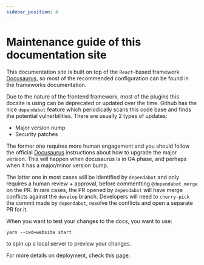 ```yaml
---
sidebar_position: 4
---
```


# Maintenance guide of this documentation site

This documentation site is built on top of the `React`-based  framework [Docusaurus](https://docusaurus.io), so most of the recommended configuration can be found in the frameworks documentation.

Due to the nature of the frontend framework, most of the plugins this docsite is using can be deprecated or updated over the time. Github has the nice `dependabot` feature which periodically scans this code base and finds the potential vulnerbilities. There are usually 2 types of updates:

- Major version nump
- Security patches

The former one requires more human engagement and you should follow the official [Docusaurus](https://docusaurus.io) instructions about how to upgrade the major version. This will happen when docusaurus is in GA phase, and perhaps when it has a major/minor version bump.

The latter one in most cases will be identified by `dependabot` and only requires a human review + approval, before commentting `@dependabot merge` on the PR. In rare cases, the PR opened by `dependabot` will have merge conflicts against the `develop` branch. Developers will need to `cherry-pick` the commit made by `dependabot`, resolve the conflicts and open a separate PR for it.

When you want to test your changes to the docs, you want to use:

```
yarn --cwd=website start
```

to spin up a local server to preview your changes.

For more details on deployment, check this [page](https://docusaurus.io/docs/deployment).
